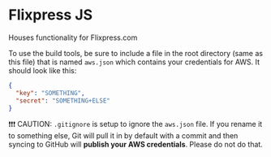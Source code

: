 # Flixpress JS

Houses functionality for Flixpress.com

To use the build tools, be sure to include a file in the root directory (same as this file) that is named `aws.json` which contains your credentials for AWS. It should look like this:

```json
{
  "key": "SOMETHING",
  "secret": "SOMETHING+ELSE"
}
```

:exclamation::exclamation::exclamation: CAUTION: `.gitignore` is setup to ignore the `aws.json` file. If you rename it to something else, Git will pull it in by default with a commit and then syncing to GitHub will __publish your AWS credentials__. Please do not do that.
